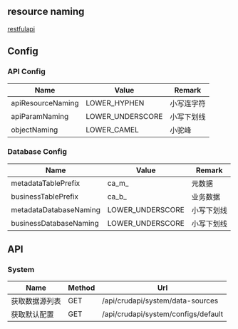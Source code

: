## resource naming
[restfulapi](https://restfulapi.net/resource-naming/)

## Config
### API Config
Name |  Value | Remark
--- | --- | ---
apiResourceNaming | LOWER_HYPHEN | 小写连字符
apiParamNaming | LOWER_UNDERSCORE | 小写下划线
objectNaming | LOWER_CAMEL | 小驼峰

### Database Config
Name |  Value | Remark
--- | --- | ---
metadataTablePrefix | ca_m_ | 元数据
businessTablePrefix | ca_b_ | 业务数据
metadataDatabaseNaming | LOWER_UNDERSCORE | 小写下划线
businessDatabaseNaming | LOWER_UNDERSCORE | 小写下划线


## API

### System
Name |  Method | Url
--- | --- | ---
获取数据源列表 | GET | /api/crudapi/system/data-sources
获取默认配置 | GET | /api/crudapi/system/configs/default

